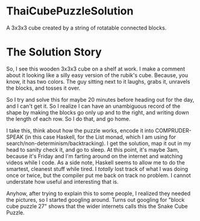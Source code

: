 ThaiCubePuzzleSolution
======================

A 3x3x3 cube created by a string of rotatable connected blocks.

The Solution Story
==================

So, I see this wooden 3x3x3 cube on a shelf at work. I make a comment about it looking like a silly easy version of the rubik's cube. Because, you know, it has two colors. The guy sitting next to it laughs, grabs it, unravels the blocks, and tosses it over. 

So I try and solve this for maybe 20 minutes before heading out for the day, and I can't get it. So I realize I can have an unambiguous record of the shape by making the blocks go only up and to the right, and writing down the length of each row. So I do that, and go home. 

I take this, think about how the puzzle works, encode it into COMPRUDER-SPEAK (in this case Haskell, for the List monad, which I am using for search/non-determinism/backtracking). I get the solution, map it out in my head to sanity check it, and go to sleep. At this point, it's maybe 3am, because it's Friday and I'm farting around on the internet and watching videos while I code. As a side note, Haskell seems to allow me to do the smartest, cleanest stuff while tired. I _totally_ lost track of what I was doing once or twice, but the compiler put me back on track no problem. I cannot understate how useful and interesting that is. 

Anyhow, after trying to explain this to some people, I realized they needed the pictures, so I started googling around. Turns out googling for "block cube puzzle 27" shows that the wider internets calls this the Snake Cube Puzzle. 
